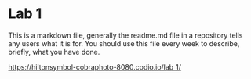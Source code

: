 # Lab 1
This is a markdown file, generally the readme.md file in a repository tells any users what it is for. You should use this file every week to describe, briefly, what you have done.

https://hiltonsymbol-cobraphoto-8080.codio.io/lab_1/

